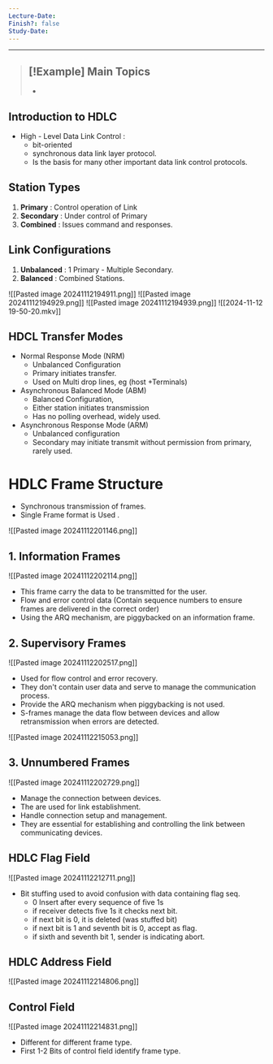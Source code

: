 ```yaml
---
Lecture-Date: 
Finish?: false
Study-Date:
---
```

---
>[!Example] Main Topics
>-
>-
>

## Introduction to HDLC 
- High - Level Data Link Control : 
	- bit-oriented 
	- synchronous data link layer protocol.
	- Is the basis for many other important data link control protocols.

## Station Types
1. **Primary** : Control operation of Link
2. **Secondary** : Under control of Primary 
3. **Combined** : Issues command and responses.

## Link Configurations 
1. **Unbalanced** : 1 Primary - Multiple Secondary.
2. **Balanced** : Combined Stations.

![[Pasted image 20241112194911.png]]
![[Pasted image 20241112194929.png]]
![[Pasted image 20241112194939.png]]
![[2024-11-12 19-50-20.mkv]]


## HDCL Transfer Modes 
- Normal Response Mode (NRM)
	- Unbalanced Configuration 
	- Primary initiates transfer.
	- Used on Multi drop lines, eg (host +Terminals)
- Asynchronous Balanced Mode (ABM)
	- Balanced Configuration,
	- Either station initiates transmission 
	- Has no polling overhead, widely used.
- Asynchronous Response Mode (ARM)
	- Unbalanced configuration
	- Secondary may initiate transmit without permission from primary, rarely used.



# HDLC Frame Structure 

- Synchronous transmission of frames. 
- Single Frame format is Used .

![[Pasted image 20241112201146.png]]


## 1. Information Frames 

![[Pasted image 20241112202114.png]]

- This frame carry the data to be transmitted for the user.
- Flow and error control data (Contain sequence numbers to ensure frames are delivered in the correct order)
- Using the ARQ mechanism, are piggybacked on an information frame.

## 2. Supervisory Frames

![[Pasted image 20241112202517.png]]

- Used for flow control and error recovery.
- They don't contain user data and serve to manage the communication process.
- Provide the ARQ mechanism when piggybacking is not used.
- S-frames manage the data flow between devices and allow retransmission when errors are detected. 

![[Pasted image 20241112215053.png]]



## 3. Unnumbered Frames

![[Pasted image 20241112202729.png]]

- Manage the connection between devices.
- The are used for link establishment.
- Handle connection setup and management.
- They are essential for establishing and controlling the link between communicating devices. 

## HDLC Flag Field

![[Pasted image 20241112212711.png]]

- Bit stuffing used to avoid confusion with data containing flag seq.
	- 0 Insert after every sequence of five 1s
	- if receiver detects five 1s it checks next bit.
	- if next bit is 0, it is deleted (was stuffed bit)
	- if next bit is 1 and seventh bit is 0, accept as flag.
	- if sixth and seventh bit 1, sender is indicating abort.

## HDLC Address Field 

![[Pasted image 20241112214806.png]]


## Control Field 

![[Pasted image 20241112214831.png]]

- Different for different frame type.
- First 1-2 Bits of control field identify frame type.


